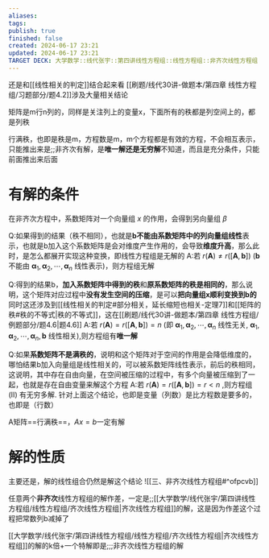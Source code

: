 ```yaml
---
aliases: 
tags: 
publish: true
finished: false
created: 2024-06-17 23:21
updated: 2024-06-17 23:21
TARGET DECK: 大学数学::线代张宇::第四讲线性方程组::线性方程组::非齐次线性方程组
---
```

还是和[[线性相关的判定]]结合起来看
[[刷题/线代30讲-做题本/第四章 线性方程组/习题部分/题4.2]]涉及大量相关结论

矩阵是m行n列的，同样是关注列上的变量x，下面所有的秩都是列空间上的，都是列秩 

行满秩，也即是秩是m，方程数是m，m个方程都是有效的方程，不会相互表示，只能推出来是;;非齐次有解，是**唯一解还是无穷解**不知道，而且是充分条件，只能前面推出来后面

# 有解的条件
在非齐次方程中，系数矩阵对一个向量组 $x$ 的作用，会得到另向量组 $\beta$

Q:如果得到的结果（秩不相同），也就是**b不能由系数矩阵中的列向量组线性**表示，也就是b加入这个系数矩阵是会对维度产生作用的，会导致**维度升高**，那么此时，是怎么都展开实现这种变换，即线性方程组是无解的
A:若 $r\left( \mathbf{A} \right) {\neq} r\left( \left\lbrack \mathbf{A},\mathbf{b} \right\rbrack \right)$ ($\mathbf{b}$ 不能由 ${\mathbf{\alpha}}_{1},{\mathbf{\alpha}}_{2},{\cdots},{\mathbf{\alpha}}_{n}$ 线性表示)，则方程组无解

Q:得到的结果b，**加入系数矩阵中得到的秩**和**原系数矩阵的秩是相同的**，那么说明，这个矩阵对应过程中**没有发生空间的压缩**，是可以**把向量组x顺利变换到b的**
同时这还涉及到[[线性相关的判定#部分相关，延长缩短也相关-定理7]]和[[矩阵的秩#秩的不等式|秩的不等式]]，这在[[刷题/线代30讲-做题本/第四章 线性方程组/例题部分/题4.6|题4.6]]
A:若 $r\left( \mathbf{A} \right) = r\left( \left\lbrack \mathbf{A},\mathbf{b} \right\rbrack \right) = n$ (即 ${\mathbf{\alpha}}_{1},{\mathbf{\alpha}}_{2},{\cdots},{\mathbf{\alpha}}_{n}$ 线性无关, ${\mathbf{\alpha}}_{1},{\mathbf{\alpha}}_{2},{\cdots},{\mathbf{\alpha}}_{n},\mathbf{b}$ 线性相关),则方程组有**唯一解**

Q:如果**系数矩阵不是满秩的**，说明和这个矩阵对于空间的作用是会降低维度的，哪怕结果b加入向量组是线性相关的，可以被系数矩阵线性表示，前后的秩相同，这说明，其中存在自由向量，在空间被压缩的过程中，有多个向量被压缩到了一起，也就是存在自由变量来解这个方程
A:若 $r\left( \mathbf{A} \right) = r\left( \left\lbrack \mathbf{A},\mathbf{b} \right\rbrack \right) = r < n$ ,则方程组 (II) 有无穷多解.
针对上面这个结论，也即是变量（列数）是比方程数是要多的，也即是（行数）

A矩阵==行满秩==，$Ax=b$一定有解


# 解的性质

主要还是，解的线性组合仍然是解这个结论
![[三、非齐次线性方程组#^ofpcvb]]

任意两个**非齐次**线性方程组的解作差，一定是;;[[大学数学/线代张宇/第四讲线性方程组/线性方程组/齐次线性方程组|齐次线性方程组]]的解，这是因为作差这个过程把常数列b减掉了

[[大学数学/线代张宇/第四讲线性方程组/线性方程组/齐次线性方程组|齐次线性方程组]]的解的k倍+一个特解即是;;;非齐次线性方程组的解


